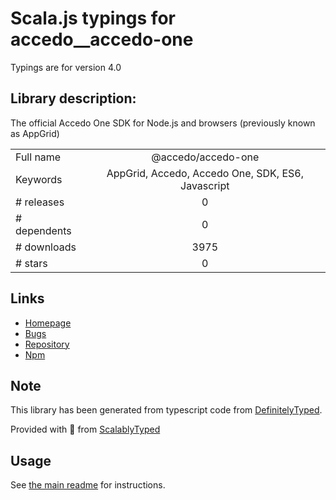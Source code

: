 
# Scala.js typings for accedo__accedo-one

Typings are for version 4.0

## Library description:
The official Accedo One SDK for Node.js and browsers (previously known as AppGrid)

|                    |                 |
| ------------------ | :-------------: |
| Full name          | @accedo/accedo-one |
| Keywords           | AppGrid, Accedo, Accedo One, SDK, ES6, Javascript |
| # releases         | 0 |
| # dependents       | 0 |
| # downloads        | 3975 |
| # stars            | 0 |

## Links
- [Homepage](https://www.accedo.tv/one)
- [Bugs](https://github.com/Accedo-Products/accedo-one-sdk-js/issues)
- [Repository](https://github.com/Accedo-Products/accedo-one-sdk-js)
- [Npm](https://www.npmjs.com/package/%40accedo%2Faccedo-one)
    


## Note
This library has been generated from typescript code from [DefinitelyTyped](https://definitelytyped.org).

Provided with :purple_heart: from [ScalablyTyped](https://github.com/oyvindberg/ScalablyTyped)

## Usage
See [the main readme](../../readme.md) for instructions.


